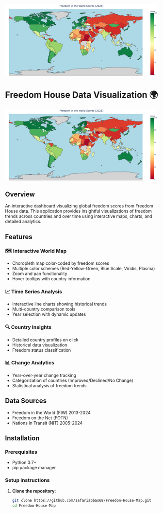 ![Freedom Maps](images/freedom-maps.png)
# Freedom House Data Visualization 🌍

![Freedom Maps](https://raw.githubusercontent.com/zafariabbas68/Freedom-House-Map/main/images/freedom-maps.png)

## Overview

An interactive dashboard visualizing global freedom scores from Freedom House data. This application provides insightful visualizations of freedom trends across countries and over time using interactive maps, charts, and detailed analytics.

## Features

### 🗺️ Interactive World Map
- Choropleth map color-coded by freedom scores
- Multiple color schemes (Red-Yellow-Green, Blue Scale, Viridis, Plasma)
- Zoom and pan functionality
- Hover tooltips with country information

### 📈 Time Series Analysis
- Interactive line charts showing historical trends
- Multi-country comparison tools
- Year selection with dynamic updates

### 🔍 Country Insights
- Detailed country profiles on click
- Historical data visualization
- Freedom status classification

### 📊 Change Analytics
- Year-over-year change tracking
- Categorization of countries (Improved/Declined/No Change)
- Statistical analysis of freedom trends

## Data Sources

- Freedom in the World (FIW) 2013-2024
- Freedom on the Net (FOTN)
- Nations in Transit (NIT) 2005-2024

## Installation

### Prerequisites
- Python 3.7+
- pip package manager

### Setup Instructions

1. **Clone the repository:**
   ```bash
   git clone https://github.com/zafariabbas68/Freedom-House-Map.git
   cd Freedom-House-Map